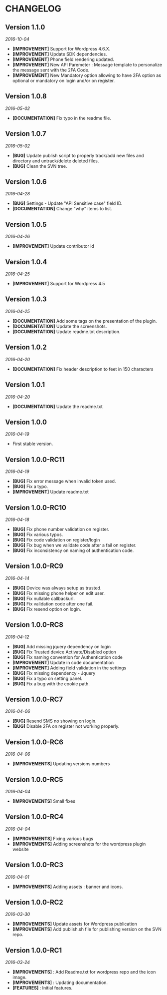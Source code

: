 CHANGELOG
=========

## Version 1.1.0
_2016-10-04_
- **[IMPROVEMENT]** Support for Wordpress 4.6.X.
- **[IMPROVEMENT]** Update SDK dependencies.
- **[IMPROVEMENT]** Phone field rendering updated.
- **[IMPROVEMENT]** New API Paremeter : Message template to personalize the message sent with the 2FA Code.
- **[IMPROVEMENT]** New Mandatory option allowing to have 2FA option as optional or mandatory on login and/or on register.

## Version 1.0.8
_2016-05-02_
- **[DOCUMENTATION]** Fix typo in the readme file.

## Version 1.0.7
_2016-05-02_
- **[BUG]** Update publish script to properly track/add new files and directory and untrack/delete deleted files.
- **[BUG]** Clean the SVN tree.

## Version 1.0.6
_2016-04-28_
- **[BUG]** Settings - Update "API Sensitive case" field ID.
- **[DOCUMENTATION]** Change "why" items to list.

## Version 1.0.5
_2016-04-26_
- **[IMPROVEMENT]** Update contributor id

## Version 1.0.4
_2016-04-25_
- **[IMPROVEMENT]** Support for Wordpress 4.5

## Version 1.0.3
_2016-04-25_
- **[DOCUMENTATION]** Add some tags on the presentation of the plugin.
- **[DOCUMENTATION]** Update the screenshots.
- **[DOCUMENTATION]** Update readme.txt description.

## Version 1.0.2
_2016-04-20_
- **[DOCUMENTATION]** Fix header description to feet in 150 characters

## Version 1.0.1
_2016-04-20_
- **[DOCUMENTATION]** Update the readme.txt

## Version 1.0.0
_2016-04-19_
- First stable version.

## Version 1.0.0-RC11
_2016-04-19_
- **[BUG]** Fix error message when invalid token used.
- **[BUG]** Fix a typo.
- **[IMPROVEMENT]** Update readme.txt

## Version 1.0.0-RC10
_2016-04-18_
- **[BUG]** Fix phone number validation on register.
- **[BUG]** Fix various typos.
- **[BUG]** Fix code validation on register/login
- **[BUG]** Fix bug when we validate code after a fail on register.
- **[BUG]** Fix inconsistency on naming of authentication code.

## Version 1.0.0-RC9
_2016-04-14_
- **[BUG]** Device was always setup as trusted.
- **[BUG]** Fix missing phone helper on edit user.
- **[BUG]** Fix nullable callbackurl.
- **[BUG]** Fix validation code after one fail.
- **[BUG]** Fix resend option on login.

## Version 1.0.0-RC8
_2016-04-12_
- **[BUG]** Add missing jquery dependency on login
- **[BUG]** Fix Trusted device Activate/Disabled option
- **[BUG]** Fix naming convention for Authentication code
- **[IMPROVEMENT]** Update in code documentation
- **[IMPROVEMENT]** Adding field validation in the settings
- **[BUG]** Fix missing dependency - Jquery
- **[BUG]** Fix a typo on setting panel.
- **[BUG]** Fix a bug with the cookie path.

## Version 1.0.0-RC7
_2016-04-06_
- **[BUG]** Resend SMS no showing on login.
- **[BUG]** Disable 2FA on register not working properly.

## Version 1.0.0-RC6
_2016-04-06_
- **[IMPROVEMENTS]** Updating versions numbers

## Version 1.0.0-RC5
_2016-04-04_
- **[IMPROVEMENTS]** Small fixes

## Version 1.0.0-RC4
_2016-04-04_
- **[IMPROVEMENTS]** Fixing various bugs
- **[IMPROVEMENTS]** Adding screenshots for the wordpress plugin website

## Version 1.0.0-RC3
_2016-04-01_
- **[IMPROVEMENTS]** Adding assets : banner and icons.

## Version 1.0.0-RC2
_2016-03-30_
- **[IMPROVEMENTS]** Update assets for Wordpress publication
- **[IMPROVEMENTS]** Add publish.sh file for publishing version on the SVN repo.

## Version 1.0.0-RC1
_2016-03-24_
- **[IMPROVEMENTS]** : Add Readme.txt for wordpress repo and the icon image.
- **[IMPROVEMENTS]** : Updating documentation.
- **[FEATURES]** : Initial features.
